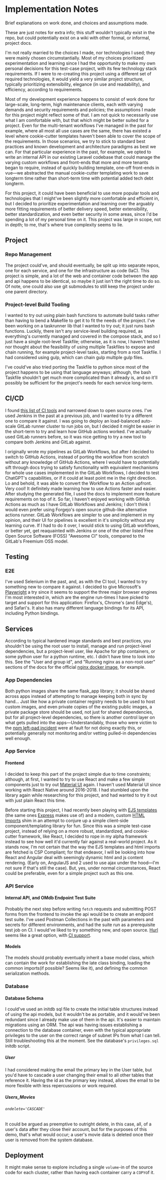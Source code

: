 # Implementation Notes

Brief explanations on work done, and choices and assumptions made.

These are just notes for extra info; this stuff wouldn't typically exist in the repo, but could potentially exist on a wiki with other formal, or informal, project docs.

I'm not really married to the choices I made, nor technologies I used; they were mainly chosen circumstantially. Most of my choices prioritized experimentation and learning since I had the opportunity to make my own personal decisions for this test-case project, with its few technology stack requirements. If I were to re-creating this project using a different set of required technologies, it would yield a very similar project structure, typically prioritizing extensibility, elegance (in use and readability), and efficiency, according to requirements.

Most of my development experience happens to consist of work done for large-scale, long-term, high maintenance clients, each with varying demands and security requirements and policies; the assumptions I made for this project might reflect some of that. I am not quick to necessarily use what I am comfortable with, but that which might be better suited for a project. Even for the multi-tenant workflows I've managed in the past for example, where all most all use cases are the same, there has existed a level where cookie-cutter templates haven't been able to cover the scope of the requirements. In those scenarios, we try to stick to standard best practices and known development and architecture paradigms as best we can. For that particular experience in the past, for example, we opted to write an internal API in our existing Laravel codebase that could manage the varying custom workflows and front-ends that more and more tenants began to require, instead of quickly building template, one-off front-ends in vue—we abstracted the manual cookie-cutter templating work to save longterm time rather than short-term time with potential added tech debt longterm.

For this project, it could have been beneficial to use more popular tools and technologies that I might've been slightly more comfortable and efficient in, but I decided to prioritize experimentation and learning over the arguably more fitting requirements of better delivery speed, better extensibility, better standardization, and even better security in some areas, since I'd be spending a lot of my personal time on it. This project was large in scope, not in depth; to me, that's where true complexity seems to lie.

## Project

### Repo Management

The project could've, and should eventually, be split up into separate repos, one for each service, and one for the infrastructure as code (IaC). This project is simple, and a lot of the web and container code between the app and api happens to be identical, so maybe it just isn't the right time to do so. Of note, one could also use git submodules to still keep the project under one parent directory.

### Project-level Build Tooling

I wanted to try out using plain bash functions to automate build tasks rather than having to bend a Makefile to get it to fit the needs of the project. I've been working on a taskrunner lib that I wanted to try out; it just runs bash functions. Luckily, there isn't any service-level building required, as everything's currently managed and covered in the compose stack, and so I just have a single root-level Taskfile; otherwise, as it is now, I haven't tested nor thought about the feasibility of using multiple Taskfiles to expose and chain running, for example project-level tasks, starting from a root Taskfile. I had considered using gulp, which can chain gulp multiple gulp files.

I've could've also tried porting the Taskfile to python since most of the project happens to be using that language anyways; although, the bash Taskfile shouldn't get much more complicated than it already is, and so it'll possibly be sufficient for the project's needs for each service long-term.

## CI/CD

I found [this list of CI tools](https://github.com/ligurio/awesome-ci) and narrowed down to open source ones. I've used Jenkins in the past at a previous job, and I wanted to try a different one to compare it against. I was going to deploy an load-balanced auto-scale GitLab runner cluster to run jobs on, but I decided it might be easier in the short-term to try and learn how GitHub actions worked. I've actually used GitLab runners before, so it was nice getting to try a new tool to compare both Jenkins and GitLab against.

I originally wrote my pipelines as GitLab Workflows, but after I decided to switch to GitHub Actions, instead of porting the workflow from scratch without any knowledge of GitHub Actions, where I would have to potentially sift through docs trying to satisfy functionality with equivalent mechanisms for whole use cases implemented in the GitLab Workflows, I decided to test ChatGPT's capabilities, or if it could at least point me in the right direction. Lo and behold, it was able to convert the Workflow to an Action upfront. Very cool! It definitely made learning how to use Actions faster and easier. After studying the generated file, I used the docs to implement more feature requirements on top of it. So far, I haven't enjoyed working with GitHub Actions as much as I have GitLab Workflows and Jenkins; I don't think I would even prefer using Forgejo's open source github-like alternative actions runner. GitLab Workflows are simpler to use and implement in my opinion, and their UI for pipelines is excellent in it's simplicity without any learning curve. If I had to do it over, I would stick to using GitLab workflows, or better yet, get reaquainted with Jenkins or one of the other listed Free Open Source Software (FOSS) "Awesome CI" tools, compared to the GitLab's Freemium OSS model.

## Testing

### E2E

I've used Selenium in the past, and, as with the CI tool, I wanted to try something new to compare it against. I decided to give Microsoft's [Playwright](https://playwright.dev/) a try since it seems to support the three major browser engines I'm most interested in, which are the engine run-times I have picked to target and support for this application: Firefox's, Chrome's (and Edge's), and Safari's. It also has many different language bindings for its API, including Python bindings.

## Services

According to typical hardened image standards and best practices, you shouldn't be using the root user to install, manage and run project-level dependencies, but a project-level user, like Apache for php containers, or some python user for a python runtime, etc. I didn't have time to look into this. See the "User and group id", and "Running nginx as a non-root user" sections of the docs for the official [nginx docker image](https://hub.docker.com/_/nginx/), for example.

### App Dependencies

Both python images share the same flask_app library; it should be shared across apps instead of attempting to manage keeping both in sync by hand... Just like how a private container registry needs to be used to host custom images, and even private copies of the existing public images, a private package store should be used, not just for shared dependencies, but for all project-level dependencies, so there is another control layer on what gets pulled into the apps—Understandably, those who were victim to the [npm left-pad incident](https://en.wikipedia.org/wiki/Npm_left-pad_incident) were at fault for not doing exactly this, or potentially generally not monitoring and/or vetting pulled-in dependencies well enough.

### App Service

#### Frontend

I decided to keep this part of the project simple due to time constraints; although, at first, I wanted to try to use React and make a few simple components just to try out [Material UI](https://github.com/mui/material-ui) again. I haven't used Material UI since working with React Native around 2016-2018. I had stumbled upon the library again while researching for this project, and had wanted to try it out with just plain React this time.

Before starting this project, I had recently been playing with [EJS templates](https://ejs.co/) (the same ones [Express](https://expressjs.com/en/api.html#app.engine) makes use of) and a modern, custom [HTML Imports](https://www.w3.org/standards/history/html-imports.html/) shim in an attempt to conjure up a simple client-side component/templating library for fun. Since this was a simple test-case project, instead of relying on a more robust, standardized, and cookie-cutter framework, like React, I decided to rope in my alpha framework instead to see how well it'd currently fair against a real-world project. As it stands now, I'm not certain that the way the EJS templates and html imports are fetched is CSP Compliant; for that endeavor, I will be looking into how React and Angular deal with seemingly dynamic html and js content rendering. (Early on, AngularJS and 2 used to use ajax under the hood—I'm not sure if that's still the case). But, yes, under normal circumstances, React could be preferable, even for a simple project such as this one.

### API Service

#### Internal API, and OMdb Endpoint Test Suite

Probably the next step before writing `fetch` requests and submitting POST forms from the frontend to invoke the api would be to create an endpoint test suite. I've used Postman Collections in the past with parameters and secrets for different environments, and had the suite run as a prerequisite test job on CI. I would've liked to try something new, and open source. [Hurl](https://hurl.dev/) seems like a great option, with [CI support](https://hurl.dev/docs/tutorial/ci-cd-integration.html#cicd-integration).

#### Models

The models should probably eventually inherit a base model class, which can contain the work for establishing the late class binding, loading the common imports(if possible? Seems like it), and defining the common serialization methods.

### Database

#### Database Schema

I could've used an initdb sql file to create the initial table structures instead of using the api models, but it wouldn't be as portable, and it would've been redundant since I already make use of them in the api. It's easier to maintain migrations using an ORM. The api was having issues establishing a connection to the database container, even with the typical appropriate privileges to the user on the correct range of subnet IPs from what I can tell. Still troubleshooting this at the moment. See the database's `privileges.sql` initdb script.

##### User

I had considered making the email the primary key in the User table, but you'd have to cascade a user changing their email to all other tables that reference it. Having the id as the primary key instead, allows the email to be more flexible with less repercussions or work required.

##### Users_Movies

###### `ondelete='CASCADE'`

It could be argued as preemptive to outright delete, in this case, all, of a user's data after they close their account, but for the purposes of this demo, that's what would occur; a user's movie data is deleted once their user is removed from the system database.

## Deployment

It might make sense to explore including a single `volume`-in of the source code for each cluster, rather than having each container carry a `COPY`of it.
